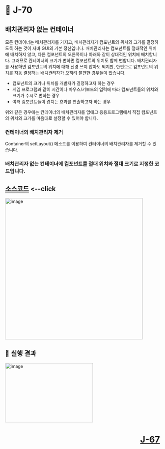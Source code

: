# 📖 J-70

## 배치관리자 없는 컨테이너
<p>
  모든 컨테이너는 배치관리자를 가지고, 배치관리자가 컴포넌트의 위치와 크기를 결정하도록 하는 것이 자바 GUI의 기본 정신입니다.
  배치관리자는 컴포넌트를 절대적인 위치에 배치하지 않고, 다른 컴포넌트의 오른쪽이나 아래와 같이 상대적인 위치에 배치합니다.
  그러므로 컨테이너의 크기가 변하면 컴포넌트의 위치도 함께 변합니다.
  배치관리자를 사용하면 컴포넌트의 위치에 대해 신경 쓰지 않아도 되지만, 한편으로 컴포넌트의 위치를 자동 결정하는 배치관리자가 오히려 불편한 경우들이 있습니다. 
</p>

* 컴포넌트의 크기나 위치를 개발자가 결정하고자 하는 경우
* 게임 프로그램과 같이 시간이나 마우스/키보드의 입력에 따라 컴포넌트들의 위치와 크기가 수시로 변하는 경우
* 여러 컴포넌트들이 겹치는 효과를 연출하고자 하는 경우

<p>
  위와 같은 경우에는 컨테이너의 배치관리자를 없애고 응용프로그램에서 직접 컴포넌트의 위치와 크기를 마음대로 설정할 수 있어야 합니다.
</p>

### 컨테이너의 배치관리자 제거
<p>
  Container의 setLayout() 메소드를 이용하여 컨터이너의 배치관리자를 제거할 수 있습니다.
</p>

### 배치관리자 없는 컨테이너에 컴포넌트를 절대 위치와 절대 크기로 지정한 코드입니다.

[소스코드](./NullContainerEx.java) <--click
---

<img width="448" height="460" alt="image" src="https://github.com/user-attachments/assets/8b1742e4-0eb6-4525-b6e0-7dbd88a9487a" />

📘 실행 결과
---

<img width="286" height="193" alt="image" src="https://github.com/user-attachments/assets/c9c227ee-4d2c-4ad8-a4e5-1335a8cd31cf" />

# <p align="right">[J-67](./J_67.md)</p>
